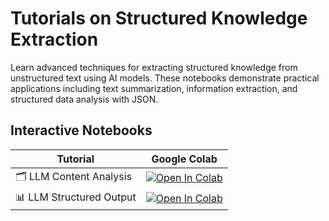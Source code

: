 # Tutorials on Structured Knowledge Extraction

Learn advanced techniques for extracting structured knowledge from unstructured text using AI models. These notebooks demonstrate practical applications including text summarization, information extraction, and structured data analysis with JSON.

## Interactive Notebooks

| Tutorial | Google Colab |
|----------|--------------|
| 🗂️ LLM Content Analysis | [![Open In Colab](https://colab.research.google.com/assets/colab-badge.svg)](https://colab.research.google.com/github/aaubs/llm-content-analysis/blob/main/LLM_content_analysis_AAUBS.ipynb) |
| 📊 LLM Structured Output | [![Open In Colab](https://colab.research.google.com/assets/colab-badge.svg)](https://colab.research.google.com/github/aaubs/llm-content-analysis/blob/main/LLM_structured_output_AAUBS.ipynb) |